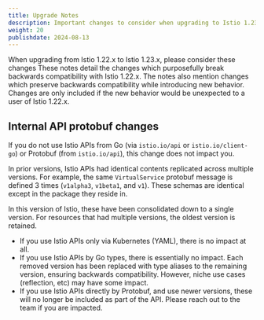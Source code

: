 ```yaml
---
title: Upgrade Notes
description: Important changes to consider when upgrading to Istio 1.23.0.
weight: 20
publishdate: 2024-08-13
---
```


When upgrading from Istio 1.22.x to Istio 1.23.x, please consider these changes
These notes detail the changes which purposefully break backwards compatibility with Istio 1.22.x.
The notes also mention changes which preserve backwards compatibility while introducing new behavior.
Changes are only included if the new behavior would be unexpected to a user of Istio 1.22.x.

## Internal API protobuf changes

If you do not use Istio APIs from Go (via `istio.io/api` or `istio.io/client-go`) or Protobuf (from `istio.io/api`), this change does not impact you.

In prior versions, Istio APIs had identical contents replicated across multiple versions.
For example, the same `VirtualService` protobuf message is defined 3 times (`v1alpha3`, `v1beta1`, and `v1`).
These schemas are identical except in the package they reside in.

In this version of Istio, these have been consolidated down to a single version.
For resources that had multiple versions, the oldest version is retained.

* If you use Istio APIs only via Kubernetes (YAML), there is no impact at all.
* If you use Istio APIs by Go types, there is essentially no impact.
  Each removed version has been replaced with type aliases to the remaining version, ensuring backwards compatibility.
  However, niche use cases (reflection, etc) may have some impact.
* If you use Istio APIs directly by Protobuf, and use newer versions, these will no longer be included as part of the API.
  Please reach out to the team if you are impacted.
